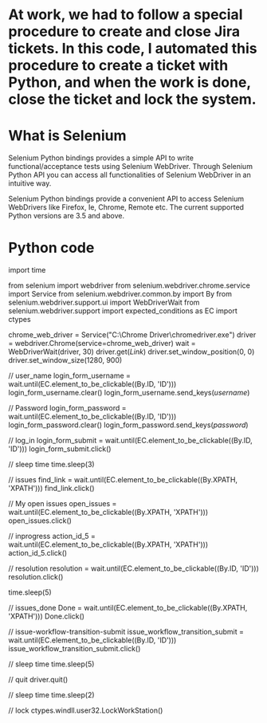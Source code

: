 # At work, we had to follow a special procedure to create and close Jira tickets. In this code, I automated this procedure to create a ticket with Python, and when the work is done, close the ticket and lock the system.

# What is Selenium
Selenium Python bindings provides a simple API to write functional/acceptance tests using Selenium WebDriver. Through Selenium Python API you can access all functionalities of Selenium WebDriver in an intuitive way.

Selenium Python bindings provide a convenient API to access Selenium WebDrivers like Firefox, Ie, Chrome, Remote etc. The current supported Python versions are 3.5 and above.

# Python code

import time

from selenium import webdriver
from selenium.webdriver.chrome.service import Service
from selenium.webdriver.common.by import By
from selenium.webdriver.support.ui import WebDriverWait
from selenium.webdriver.support import expected_conditions as EC
import ctypes

chrome_web_driver = Service("C:\Chrome Driver\chromedriver.exe")
driver = webdriver.Chrome(service=chrome_web_driver)
wait = WebDriverWait(driver, 30)
driver.get(*Link*)
driver.set_window_position(0, 0)
driver.set_window_size(1280, 900)

// user_name
login_form_username = wait.until(EC.element_to_be_clickable((By.ID, 'ID')))
login_form_username.clear()
login_form_username.send_keys(*username*)

// Password
login_form_password = wait.until(EC.element_to_be_clickable((By.ID, 'ID')))
login_form_password.clear()
login_form_password.send_keys(*password*)

// log_in
login_form_submit = wait.until(EC.element_to_be_clickable((By.ID, 'ID')))
login_form_submit.click()

// sleep time
time.sleep(3)

// issues
find_link = wait.until(EC.element_to_be_clickable((By.XPATH, 'XPATH')))
find_link.click()

// My open issues
open_issues = wait.until(EC.element_to_be_clickable((By.XPATH, 'XPATH')))
open_issues.click()

// inprogress
action_id_5 = wait.until(EC.element_to_be_clickable((By.XPATH, 'XPATH')))
action_id_5.click()

// resolution
resolution = wait.until(EC.element_to_be_clickable((By.ID, 'ID')))
resolution.click()

time.sleep(5)

// issues_done
Done = wait.until(EC.element_to_be_clickable((By.XPATH, 'XPATH')))
Done.click()

// issue-workflow-transition-submit
issue_workflow_transition_submit = wait.until(EC.element_to_be_clickable((By.ID, 'ID')))
issue_workflow_transition_submit.click()

// sleep time
time.sleep(5)

// quit
driver.quit()

// sleep time
time.sleep(2)

// lock
ctypes.windll.user32.LockWorkStation()


